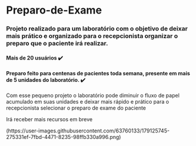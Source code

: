 # Preparo-de-Exame
<h3>Projeto realizado para um laboratório com o objetivo de deixar mais prático e organizado para o recepcionista organizar o preparo que o paciente irá realizar.</h3>
<h4>Mais de 20 usuários ✔️</h4>
<h4>Preparo feito para centenas de pacientes toda semana, presente em mais de 5 unidades do laboratório. ✔️</h4>
<p>Com esse pequeno projeto o laboratório pode diminuir o fluxo de papel acumulado em suas unidades e deixar mais rápido e prático para o recepcionista selecionar o preparo de exame do paciente</p>
<p> Irá receber mais recursos em breve </p>
(https://user-images.githubusercontent.com/63760133/179125745-275331ef-7fbd-4471-8235-98ffb330a996.png)



